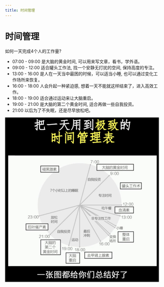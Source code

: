 ```yaml
---
title: 时间管理
---
```


# 时间管理

如何一天完成4个人的工作量?
- 07:00 - 09:00 是大脑的黄金时间, 可以用来写文章，看书，学外语。
- 09:00 - 12:00 适合罐头工作法, 找一个安静无打扰的空间, 保持高度的专注。
- 13:00 - 16:00 是人在一天当中最困的时候，可以适当小睡, 也可以通过变化工作场所来恢复。
- 16:00 - 18:00 人会升起一种紧迫感, 想着一天不能就这样结束了，进入高效工作。
- 18:00 - 19:00 适合通过运动来让大脑重启。
- 19:00 - 21:00 是大脑的第二个黄金时间, 适合再做一些自我投资。
- 21:00 以后为了不失眠，还是尽早放松吧。

![time-management](/images/time-management.jpg)
